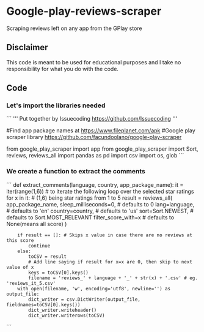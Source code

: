 # Google-play-reviews-scraper
Scraping reviews left on any app from the GPlay store

## Disclaimer
This code is meant to be used for educational purposes and I take no responsibility for what you do with the code.

## Code
### Let's import the libraries needed

´´´
'''
Put together by Issuecoding https://github.com/Issuecoding
'''

#Find app package names at https://www.fileplanet.com/apk
#Google play scraper library https://github.com/facundoolano/google-play-scraper

from google_play_scraper import app
from google_play_scraper import Sort, reviews, reviews_all
import pandas as pd
import csv
import os, glob
´´´
### We create a function to extract the comments
´´´
def extract_comments(language, country, app_package_name):
    it = iter(range(1,6)) # to iterate the following loop over the selected star ratings
    for x in it: # (1,6) being star ratings from 1 to 5
        result = reviews_all(
            app_package_name,
            sleep_milliseconds=0, # defaults to 0
            lang=language, # defaults to 'en'
            country=country, # defaults to 'us'
            sort=Sort.NEWEST, # defaults to Sort.MOST_RELEVANT
            filter_score_with=x # defaults to None(means all score)
        )
    
        if result == []: # Skips x value in case there are no reviews at this score
            continue
        else:
            toCSV = result
            # Add line saying if result for x=x are 0, then skip to next value of x
            keys = toCSV[0].keys()
            filename = 'reviews_' + language + '_' + str(x) + '.csv' # eg. 'reviews_it_5.csv'
        with open(filename, 'w', encoding='utf8', newline='') as output_file:
            dict_writer = csv.DictWriter(output_file, fieldnames=toCSV[0].keys())
            dict_writer.writeheader()
            dict_writer.writerows(toCSV)

´´´

